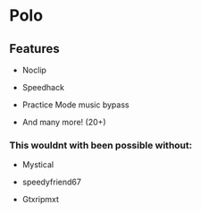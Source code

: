 # Polo

## Features
* Noclip
- Speedhack
* Practice Mode music bypass
- And many more! (20+)

### This wouldnt with been possible without:

- Mystical
* speedyfriend67
- Gtxripmxt
